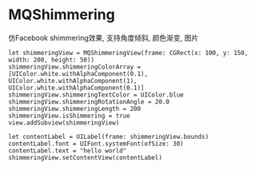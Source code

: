 # MQShimmering

仿Facebook shimmering效果, 支持角度倾斜, 颜色渐变, 图片


	let shimmeringView = MQShimmeringView(frame: CGRect(x: 100, y: 150, width: 200, height: 50))
	shimmeringView.shimmeringColorArray = [UIColor.white.withAlphaComponent(0.1), UIColor.white.withAlphaComponent(1), UIColor.white.withAlphaComponent(0.1)]
	shimmeringView.shimmeringTextColor = UIColor.blue
	shimmeringView.shimmeringRotationAngle = 20.0
	shimmeringView.shimmeringLength = 200
	shimmeringView.isShimmering = true
	view.addSubview(shimmeringView)

	let contentLabel = UILabel(frame: shimmeringView.bounds)
	contentLabel.font = UIFont.systemFont(ofSize: 30)
	contentLabel.text = "hello world"
	shimmeringView.setContentView(contentLabel)
